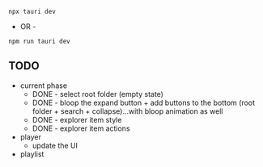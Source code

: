 ```
npx tauri dev
```
- OR -
```
npm run tauri dev
```

## TODO
- current phase
	- DONE - select root folder (empty state)
	- DONE - bloop the expand button + add buttons to the bottom (root folder + search + collapse)...with bloop animation as well
	- DONE - explorer item style
	- DONE - explorer item actions
- player
	- update the UI
- playlist